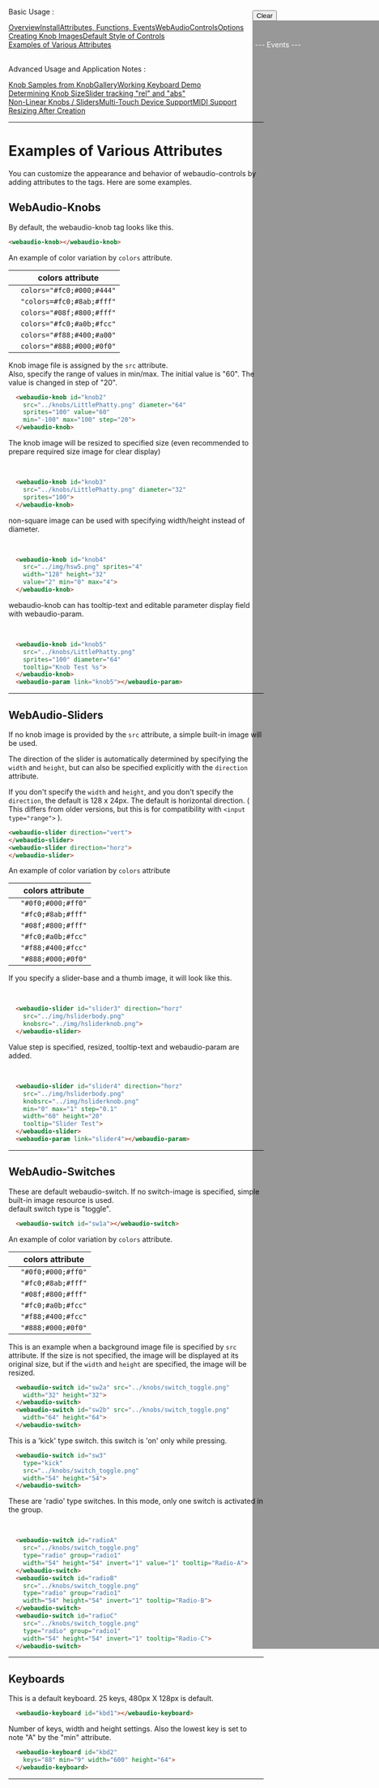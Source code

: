 <link rel="stylesheet" href="./docstyle.css">

<script>
  WebAudioControlsOptions={

  };
</script>

<script src="../webaudio-controls.js"></script>

Basic Usage :
<div style="display:flex;width:100%;flex-wrap:wrap">
<div class="item"><a href="./index.html">Overview</a></div>
<div class="item"><a href="./install.html">Install</a></div>
<div class="item"><a href="./specs.html">Attributes, Functions, Events</a></div>
<div class="item"><a href="./options.html">WebAudioControlsOptions</a></div>
<div class="item"><a href="./knobimage.html">Creating Knob Images</a></div>
<div class="item"><a href="./defstyle.html">Default Style of Controls</a></div>
<div class="item cur"><a href="./example.html">Examples of Various Attributes</a></div>
</div>
<br/>

Advanced Usage and Application Notes :
<div style="display:flex;width:100%;flex-wrap:wrap">
<div class="item"><a href="./knobsamples.html">Knob Samples from KnobGallery</a></div>
<div class="item"><a href="./keyboard.html">Working Keyboard Demo</a></div>
<div class="item"><a href="./knobsize.html">Determining Knob Size</a></div>
<div class="item"><a href="./tracking.html">Slider tracking "rel" and "abs"</a></div>
<div class="item"><a href="./nonlinear.html">Non-Linear Knobs / Sliders</a></div>
<div class="item"><a href="./multifader.html">Multi-Touch Device Support</a></div>
<div class="item"><a href="./midisupport.html">MIDI Support</a></div>
<div class="item"><a href="./resizetest.html">Resizing After Creation</a></div>
</div>

---

<div id="side" style="position:fixed;right:0%;top:90px;height:80%">
  <div id="consframe" style="color:#fff;width:240px;height:100%;background:rgba(0,0,0,0.4);overflow:scroll;margin:0;padding:5px">
    <div id="cons"><br/><br/>--- Events ---<br/></div>
  </div>
  <button onclick="Clear()" style="position:absolute;left:0;top:-20px">Clear</button>
</div>


# Examples of Various Attributes

You can customize the appearance and behavior of webaudio-controls by adding attributes to the tags. Here are some examples.  
  


## WebAudio-Knobs

By default, the webaudio-knob tag looks like this.

<webaudio-knob></webaudio-knob>

```html
<webaudio-knob></webaudio-knob>
```

An example of color variation by `colors` attribute.

|    | colors attribute
|----|------------------------
|<webaudio-knob id="knob1a" colors="#fc0;#000;#444"></webaudio-knob>|`colors="#fc0;#000;#444"`
|<webaudio-knob id="knob1b" colors="#fc0;#8ab;#fff"></webaudio-knob>|`"colors=#fc0;#8ab;#fff"`
|<webaudio-knob id="knob1c" colors="#08f;#800;#fff"></webaudio-knob>|`colors="#08f;#800;#fff"`
|<webaudio-knob id="knob1d" colors="#fc0;#a0b;#fcc"></webaudio-knob>|`colors="#fc0;#a0b;#fcc"`
|<webaudio-knob id="knob1e" colors="#f88;#400;#a00"></webaudio-knob>|`colors="#f88;#400;#a00"`
|<webaudio-knob id="knob1f" colors="#888;#000;#0f0"></webaudio-knob>|`colors="#888;#000;#0f0"`

Knob image file is assigned by the `src` attribute.  
Also, specify the range of values in min/max. The initial value is "60". The value is changed in step of "20".  

<webaudio-knob id="knob2" src="../knobs/LittlePhatty.png"
 sprites="100" value="60" min="-100" max="100" step="20" diameter="64" valuetip="1"></webaudio-knob>

```html
  <webaudio-knob id="knob2"
    src="../knobs/LittlePhatty.png" diameter="64"
    sprites="100" value="60"
    min="-100" max="100" step="20">
  </webaudio-knob>
```

The knob image will be resized to specified size (even recommended to prepare required size image for clear display)  

<webaudio-knob id="knob3" src="../knobs/LittlePhatty.png" sprites="100" diameter="32"></webaudio-knob><br/>

```html
  <webaudio-knob id="knob3"
    src="../knobs/LittlePhatty.png" diameter="32"
    sprites="100">
  </webaudio-knob>
```

non-square image can be used with specifying width/height instead of diameter.  

<webaudio-knob id="knob4" src="../img/hsw5.png" sprites="4" value="2" min="0" max="4" width="128" height="32"></webaudio-knob><br/>

```html
  <webaudio-knob id="knob4" 
    src="../img/hsw5.png" sprites="4" 
    width="128" height="32"
    value="2" min="0" max="4">
  </webaudio-knob>
```

webaudio-knob can has tooltip-text and editable parameter display field with webaudio-param.  

<webaudio-knob id="knob5" src="../knobs/LittlePhatty.png" sprites="100" diameter="64" valuetip="0" tooltip="Knob Test : %s"></webaudio-knob>
<webaudio-param id="para5" link="knob5"></webaudio-param><br/>

```html
  <webaudio-knob id="knob5"
    src="../knobs/LittlePhatty.png"
    sprites="100" diameter="64"
    tooltip="Knob Test %s">
  </webaudio-knob>
  <webaudio-param link="knob5"></webaudio-param>
```

---

## WebAudio-Sliders

If no knob image is provided by the `src` attribute, a simple built-in image will be used. 

The direction of the slider is automatically determined by specifying the `width` and `height`, but can also be specified explicitly with the `direction` attribute.  

If you don't specify the `width` and `height`, and you don't specify the `direction`, the default is 128 x 24px. The default is horizontal direction. ( This differs from older versions, but this is for compatibility with `<input type="range">` ).

<webaudio-slider id="slider1a" direction="vert"></webaudio-slider>
<webaudio-slider id="slider1b" direction="horz"></webaudio-slider>

```html
<webaudio-slider direction="vert">
</webaudio-slider>
<webaudio-slider direction="horz">
</webaudio-slider>
```

An example of color variation by `colors` attribute

|    | colors attribute
|----|----
|<webaudio-slider colors="#0f0;#000;#ff0" width="200" height="30"></webaudio-slider>|`"#0f0;#000;#ff0"`
|<webaudio-slider colors="#fc0;#8ab;#fff" width="200" height="30"></webaudio-slider>|`"#fc0;#8ab;#fff"`
|<webaudio-slider colors="#08f;#800;#fff" width="300" height="30"></webaudio-slider>|`"#08f;#800;#fff"`
|<webaudio-slider colors="#fc0;#a0b;#fcc" width="300" height="30"></webaudio-slider>|`"#fc0;#a0b;#fcc"`
|<webaudio-slider colors="#f88;#400;#fcc" width="300" height="30"></webaudio-slider>|`"#f88;#400;#fcc"`
|<webaudio-slider colors="#888;#000;#0f0" width="300" height="30"></webaudio-slider>|`"#888;#000;#0f0"`

If you specify a slider-base and a thumb image, it will look like this.

<webaudio-slider id="slider3" direction="horz" src="../img/hsliderbody.png" knobsrc="../img/hsliderknob.png"></webaudio-slider><br/>

```html
  <webaudio-slider id="slider3" direction="horz"
    src="../img/hsliderbody.png"
    knobsrc="../img/hsliderknob.png">
  </webaudio-slider>
```

Value step is specified, resized, tooltip-text and webaudio-param are added.  

<webaudio-slider id="slider4" direction="horz" src="../img/hsliderbody.png" knobsrc="../img/hsliderknob.png" min="0" max="1" step="0.1" width="60" height="20" valuetip="0" tooltip="Slider Test"></webaudio-slider>
<webaudio-param link="slider4"></webaudio-param><br/>

```html
  <webaudio-slider id="slider4" direction="horz"
    src="../img/hsliderbody.png"
    knobsrc="../img/hsliderknob.png"
    min="0" max="1" step="0.1"
    width="60" height="20"
    tooltip="Slider Test">
  </webaudio-slider>
  <webaudio-param link="slider4"></webaudio-param>
```

---

## WebAudio-Switches

These are default webaudio-switch. If no switch-image is specified, simple built-in image resource is used.  
default switch type is "toggle".  

<webaudio-switch id="sw1a"></webaudio-switch>

```html
  <webaudio-switch id="sw1a"></webaudio-switch>
```

An example of color variation by `colors` attribute.

|    | colors attribute
|----|----
|<webaudio-switch colors="#0f0;#000;#ff0" width="50" height="50"></webaudio-switch>|`"#0f0;#000;#ff0"`
|<webaudio-switch colors="#fc0;#8ab;#fff" width="50" height="50"></webaudio-switch>|`"#fc0;#8ab;#fff"`
|<webaudio-switch colors="#08f;#800;#fff" width="50" height="50"></webaudio-switch>|`"#08f;#800;#fff"`
|<webaudio-switch colors="#fc0;#a0b;#fcc" width="50" height="50"></webaudio-switch>|`"#fc0;#a0b;#fcc"`
|<webaudio-switch colors="#f88;#400;#fcc" width="50" height="50"></webaudio-switch>|`"#f88;#400;#fcc"`
|<webaudio-switch colors="#888;#000;#0f0" width="50" height="50"></webaudio-switch>|`"#888;#000;#0f0"`


This is an example when a background image file is specified by `src` attribute. If the size is not specified, the image will be displayed at its original size, but if the `width` and `height` are specified, the image will be resized.

<webaudio-switch id="sw2a" src="../knobs/switch_toggle.png" width="32" height="32"></webaudio-switch>
<webaudio-switch id="sw2b" src="../knobs/switch_toggle.png" width="64" height="64"></webaudio-switch>  

```html
  <webaudio-switch id="sw2a" src="../knobs/switch_toggle.png"
    width="32" height="32">
  </webaudio-switch>
  <webaudio-switch id="sw2b" src="../knobs/switch_toggle.png"
    width="64" height="64">
  </webaudio-switch>
```

This is a 'kick' type switch. this switch is 'on' only while pressing.  

<webaudio-switch id="sw3" src="../knobs/switch_toggle.png" type="kick" width="54" height="54"></webaudio-switch>  

```html
  <webaudio-switch id="sw3"
    type="kick" 
    src="../knobs/switch_toggle.png"
    width="54" height="54">
  </webaudio-switch>
```

These are 'radio' type switches. In this mode, only one switch is activated in the group.  

<webaudio-switch id="sw4a" src="../knobs/switch_toggle.png" type="radio" group="radio1" width="54" height="54" invert="1" value="1" tooltip="Radio-A"></webaudio-switch>
<webaudio-switch id="sw4b" src="../knobs/switch_toggle.png" type="radio" group="radio1" width="54" height="54" invert="1" tooltip="Radio-B"></webaudio-switch>
<webaudio-switch id="sw4c" src="../knobs/switch_toggle.png" type="radio" group="radio1" width="54" height="54" invert="1" tooltip="Radio-C"></webaudio-switch><br/>

```html
  <webaudio-switch id="radioA"
    src="../knobs/switch_toggle.png"
    type="radio" group="radio1"
    width="54" height="54" invert="1" value="1" tooltip="Radio-A">
  </webaudio-switch>
  <webaudio-switch id="radioB"
    src="../knobs/switch_toggle.png"
    type="radio" group="radio1"
    width="54" height="54" invert="1" tooltip="Radio-B">
  </webaudio-switch>
  <webaudio-switch id="radioC"
    src="../knobs/switch_toggle.png"
    type="radio" group="radio1"
    width="54" height="54" invert="1" tooltip="Radio-C">
  </webaudio-switch>
```

---

## Keyboards

This is a default keyboard. 25 keys, 480px X 128px is default.  

<webaudio-keyboard id="kbd1"></webaudio-keyboard>

```html
  <webaudio-keyboard id="kbd1"></webaudio-keyboard>
```

Number of keys, width and height settings. Also the lowest key is set to note "A" by the "min" attribute.  

<webaudio-keyboard id="kbd2" keys="88" min="9" width="600" height="64"></webaudio-keyboard>

```html
  <webaudio-keyboard id="kbd2"
    keys="88" min="9" width="600" height="64">
  </webaudio-keyboard>
```

---

<script type="text/javascript">
function Init() {
  var knobs = document.getElementsByTagName('webaudio-knob');
  for(var i = 0; i < knobs.length; ++i){
    knobs[i].addEventListener('input', AddLogValue);
    knobs[i].addEventListener('change', AddLogValue);
    knobs[i].addEventListener('click', AddLogValue);
  }
  var sliders = document.getElementsByTagName('webaudio-slider');
  for(var i = 0; i < sliders.length; ++i){
    sliders[i].addEventListener('input', AddLogValue);
    sliders[i].addEventListener('change', AddLogValue);
    knobs[i].addEventListener('click', AddLogValue);
  }
  var switches = document.getElementsByTagName('webaudio-switch');
  for(var i = 0; i < switches.length; ++i){
    switches[i].addEventListener('input', AddLogValue);
    switches[i].addEventListener('change', AddLogValue);
    switches[i].addEventListener('click', AddLogValue);
  }
  var kbds = document.getElementsByTagName('webaudio-keyboard');
  for(var i = 0; i < kbds.length; ++i){
    kbds[i].addEventListener('input', AddLogKbd);
    kbds[i].addEventListener('change', AddLogKbd);
    kbds[i].addEventListener('click', AddLogKbd);
  }
  window.addEventListener('scroll',Scroll);
}
function AddLogValue(e) {
  var str = `"${e.type}": ${e.target.id}.value = ${e.target.value}`;
  var con = document.getElementById("cons");
  var conframe = document.getElementById("consframe");
  con.innerHTML += (str+"<br/>");
  conframe.scrollTop = con.scrollHeight;
}
function AddLogKbd(e) {
  var str;
  switch(e.type){
  case "change":
    str = `"${e.type}": ${e.target.id} ev.note = [${e.note}]`;
    break;
  default:
    str = `"${e.type}": ${e.target.id}`;
    break;
  }
  var con = document.getElementById("cons");
  var conframe = document.getElementById("consframe");
  con.innerHTML += (str+"<br/>");
  conframe.scrollTop = con.scrollHeight;
}
function LogClick(e) {
  var str="click:"+e.target.id;
  document.getElementById("cons").innerHTML += (str+"<br/>");
  console.log(str);
}
function Scroll() {
  document.getElementById("consframe").style.top=window.scrollY+"px";
}
function Clear() {
  document.getElementById("cons").innerHTML="--- Events ---<br/>";
}
window.onload=Init;
</script>
